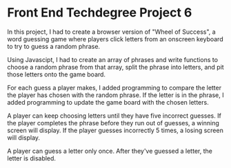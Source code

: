 # Front End Techdegree Project 6 

In this project, I had to create a browser version of "Wheel of Success", a word guessing game where players click letters from an onscreen keyboard to try to guess a random phrase. 

Using Javascipt, I had to create an array of phrases and write functions to choose a random phrase from that array, split the phrase into letters, and pit those letters onto the game board. 

For each guess a player makes, I added programming to compare the letter the player has chosen with the random phrase. If the letter is in the phrase, I added programming to update the game board with the chosen letters. 

A player can keep choosing letters until they have five incorrect guesses. If the player completes the phrase before they run out of guesses, a winning screen will display. If the player guesses incorrectly 5 times, a losing screen will display. 

A player can guess a letter only once. After they've guessed a letter, the letter is disabled. 

